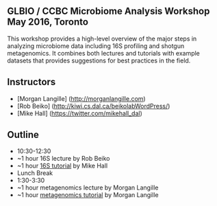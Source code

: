 ##  GLBIO / CCBC Microbiome Analysis Workshop May 2016, Toronto

This workshop provides a high-level overview of the major steps in analyzing microbiome data including 16S profiling and shotgun metagenomics. It combines both lectures and tutorials with example datasets that provides suggestions for best practices in the field.

## Instructors
* [Morgan Langille] (http://morganlangille.com)
* [Rob Beiko] (http://kiwi.cs.dal.ca/beikolabWordPress/)
* [Mike Hall] (https://twitter.com/mikehall_dal)

## Outline
* 10:30-12:30
* ~1 hour 16S lecture by Rob Beiko
* ~1 hour [16S tutorial](16S-tutorial-for-CCBC) by Mike Hall
* Lunch Break 
* 1:30-3:30
* ~1 hour metagenomics lecture by Morgan Langille
* ~1 hour [metagenomics tutorial](Metagenomics-Tutorial-(Downsampled)) by Morgan Langille

